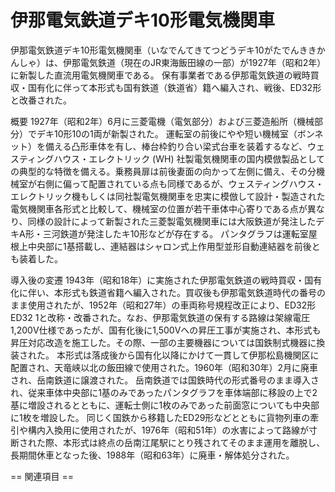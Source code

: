 # 伊那電気鉄道デキ10形電気機関車

伊那電気鉄道デキ10形電気機関車（いなでんてきてつどうデキ10がたでんききかんしゃ）は、伊那電気鉄道（現在のJR東海飯田線の一部）が1927年（昭和2年）に新製した直流用電気機関車である。
保有事業者である伊那電気鉄道の戦時買収・国有化に伴って本形式も国有鉄道（鉄道省）籍へ編入され、戦後、ED32形と改番された。

概要
1927年（昭和2年）6月に三菱電機（電気部分）および三菱造船所（機械部分）でデキ10形10の1両が新製された。
運転室の前後にやや短い機械室（ボンネット）を備える凸形車体を有し、棒台枠釣り合い梁式台車を装着するなど、ウェスティングハウス・エレクトリック (WH) 社製電気機関車の国内模倣製品としての典型的な特徴を備える。乗務員扉は前後妻面の向かって左側に備え、その分機械室が右側に偏って配置されている点も同様であるが、ウェスティングハウス・エレクトリック機もしくは同社製電気機関車を忠実に模倣して設計・製造された電気機関車各形式と比較して、機械室の位置が若干車体中心寄りである点が異なり、同様の設計によって新製された三菱製電気機関車には大阪鉄道が発注したデキA形・三河鉄道が発注したキ10形などが存在する。
パンタグラフは運転室屋根上中央部に1基搭載し、連結器はシャロン式上作用型並形自動連結器を前後とも装着した。

導入後の変遷
1943年（昭和18年）に実施された伊那電気鉄道の戦時買収・国有化に伴い、本形式も鉄道省籍へ編入された。買収後も伊那電気鉄道時代の番号のまま使用されたが、1952年（昭和27年）の車両称号規程改正により、ED32形ED32 1と改称・改番された。なお、伊那電気鉄道の保有する路線は架線電圧1,200V仕様であったが、国有化後に1,500Vへの昇圧工事が実施され、本形式も昇圧対応改造を施工した。その際、一部の主要機器については国鉄制式機器に換装された。
本形式は落成後から国有化以降にかけて一貫して伊那松島機関区に配置され、天竜峡以北の飯田線で使用された。1960年（昭和30年）2月に廃車され、岳南鉄道に譲渡された。
岳南鉄道では国鉄時代の形式番号のまま導入され、従来車体中央部に1基のみであったパンタグラフを車体端部に移設の上で2基に増設されるとともに、運転士側に1枚のみであった前面窓についても中央部に1枚を増設した。
同じく国鉄から移籍したED29形などとともに貨物列車の牽引や構内入換用に使用されたが、1976年（昭和51年）の水害によって路線が寸断された際、本形式は終点の岳南江尾駅にとり残されてそのまま運用を離脱し、長期間休車となった後、1988年（昭和63年）に廃車・解体処分された。


== 関連項目 ==